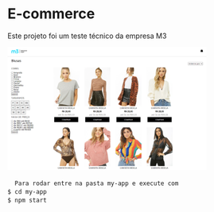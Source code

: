 # E-commerce
Este projeto foi um teste técnico da empresa M3


<img src="readmefiles/lojaderoupa.png" style="width: 400px;" alt="loja de roupa">

``  Para rodar entre na pasta my-app e execute com`` <br>
  `` $ cd my-app ``<br> 
  ``$ npm start ``
